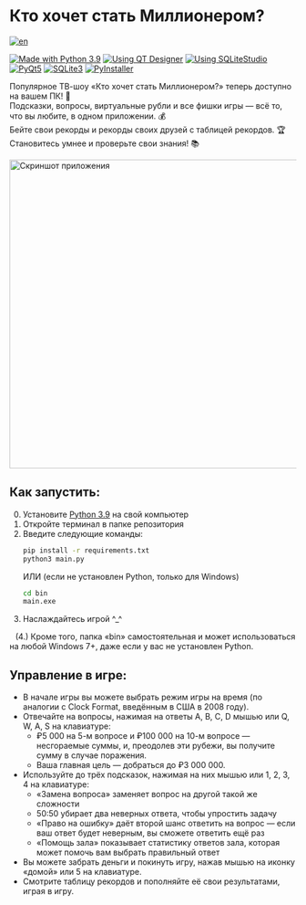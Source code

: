 # Кто хочет стать Миллионером?
[![en](https://img.shields.io/badge/lang-EN-red?style=flat-square)](https://github.com/snowlue/wwtbam/blob/main/README.en.md)

[![Made with Python 3.9](https://img.shields.io/badge/Made_with-Python_3.9-336E9E?style=flat-square)][1]
[![Using QT Designer](https://img.shields.io/badge/Using-QT_Designer-25AF37?style=flat-square)][2]
[![Using SQLiteStudio](https://img.shields.io/badge/Using-SQLiteStudio-337CCF?style=flat-square)][3]  
[![PyQt5](https://img.shields.io/badge/PyQt5-40CD52?style=flat-square)][4]
[![SQLite3](https://img.shields.io/badge/SQLite3-107FCB?style=flat-square)][5]
[![PyInstaller](https://img.shields.io/badge/PyInstaller-FFEB5E?style=flat-square)][6]

Популярное ТВ-шоу «Кто хочет стать Миллионером?» теперь доступно на вашем ПК! 💙  
Подсказки, вопросы, виртуальные рубли и все фишки игры — всё то, что вы любите, в одном приложении. 💰  
Бейте свои рекорды и рекорды своих друзей с таблицей рекордов. 🏆  
Становитесь умнее и проверьте свои знания! 📚

<img src='https://github.com/user-attachments/assets/744e94a9-4a64-48f9-9b61-8e56b9ea229e' alt='Скриншот приложения' height='541' width='800'>

## Как запустить:

0. Установите [Python 3.9][1] на свой компьютер
1. Откройте терминал в папке репозитория
2. Введите следующие команды:
    ```bash
    pip install -r requirements.txt
    python3 main.py
    ```
    ИЛИ (если не установлен Python, только для Windows)
    ```bash
    cd bin
    main.exe
    ```
3. Наслаждайтесь игрой ^_^

⠀(4.) Кроме того, папка «bin» самостоятельная и может использоваться на любой Windows 7+, даже если у вас не установлен Python.

## Управление в игре:

- В начале игры вы можете выбрать режим игры на время (по аналогии с Clock Format, введённым в США в 2008 году).
- Отвечайте на вопросы, нажимая на ответы A, B, C, D мышью или Q, W, A, S на клавиатуре:
    - ₽5 000 на 5-м вопросе и ₽100 000 на 10-м вопросе — несгораемые суммы, и, преодолев эти рубежи, вы получите сумму в случае поражения.
    - Ваша главная цель — добраться до ₽3 000 000.
- Используйте до трёх подсказок, нажимая на них мышью или 1, 2, 3, 4 на клавиатуре:
    - «Замена вопроса» заменяет вопрос на другой такой же сложности
    - 50:50 убирает два неверных ответа, чтобы упростить задачу
    - «Право на ошибку» даёт второй шанс ответить на вопрос — если ваш ответ будет неверным, вы сможете ответить ещё раз
    - «Помощь зала» показывает статистику ответов зала, которая может помочь вам выбрать правильный ответ
- Вы можете забрать деньги и покинуть игру, нажав мышью на иконку «домой» или 5 на клавиатуре.
- Смотрите таблицу рекордов и пополняйте её свои результатами, играя в игру.


[1]: https://www.python.org/downloads/release/python-3913/
[2]: https://doc.qt.io/qt-5/qtdesigner-manual.html
[3]: https://sqlitestudio.pl
[4]: https://pypi.org/project/PyQt5
[5]: https://www.sqlite.org
[6]: https://www.pyinstaller.org
